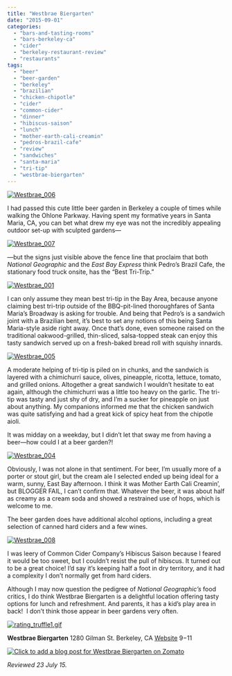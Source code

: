 ```yaml
---
title: "Westbrae Biergarten"
date: "2015-09-01"
categories: 
  - "bars-and-tasting-rooms"
  - "bars-berkeley-ca"
  - "cider"
  - "berkeley-restaurant-review"
  - "restaurants"
tags: 
  - "beer"
  - "beer-garden"
  - "berkeley"
  - "brazilian"
  - "chicken-chipotle"
  - "cider"
  - "common-cider"
  - "dinner"
  - "hibiscus-saison"
  - "lunch"
  - "mother-earth-cali-creamin"
  - "pedros-brazil-cafe"
  - "review"
  - "sandwiches"
  - "santa-maria"
  - "tri-tip"
  - "westbrae-biergarten"
---
```


[![Westbrae_006](http://s3.amazonaws.com/thegourmez-wpmedia/2015/08/Westbrae_006-500x349.jpg)](http://s3.amazonaws.com/thegourmez-wpmedia/2015/08/Westbrae_006.jpg)

I had passed this cute little beer garden in Berkeley a couple of times while walking the Ohlone Parkway. Having spent my formative years in Santa Maria, CA, you can bet what drew my eye was not the incredibly appealing outdoor set-up with sculpted gardens—

[![Westbrae_007](http://s3.amazonaws.com/thegourmez-wpmedia/2015/08/Westbrae_007-500x334.jpg)](http://s3.amazonaws.com/thegourmez-wpmedia/2015/08/Westbrae_007.jpg)

—but the signs just visible above the fence line that proclaim that both _National Geographic_ and the _East Bay Express_ think Pedro’s Brazil Cafe, the stationary food truck onsite, has the “Best Tri-Trip.”

[![Westbrae_001](http://s3.amazonaws.com/thegourmez-wpmedia/2015/08/Westbrae_001-500x334.jpg)](http://s3.amazonaws.com/thegourmez-wpmedia/2015/08/Westbrae_001.jpg)

I can only assume they mean best tri-tip in the Bay Area, because anyone claiming best tri-trip outside of the BBQ-pit-lined thoroughfares of Santa Maria’s Broadway is asking for trouble. And being that Pedro’s is a sandwich joint with a Brazilian bent, it’s best to set any notions of this being Santa Maria-style aside right away. Once that’s done, even someone raised on the traditional oakwood-grilled, thin-sliced, salsa-topped steak can enjoy this tasty sandwich served up on a fresh-baked bread roll with squishy innards.

[![Westbrae_005](http://s3.amazonaws.com/thegourmez-wpmedia/2015/08/Westbrae_005-500x294.jpg)](http://s3.amazonaws.com/thegourmez-wpmedia/2015/08/Westbrae_005.jpg)

A moderate helping of tri-tip is piled on in chunks, and the sandwich is layered with a chimichurri sauce, olives, pineapple, ricotta, lettuce, tomato, and grilled onions. Altogether a great sandwich I wouldn’t hesitate to eat again, although the chimichurri was a little too heavy on the garlic. The tri-tip was tasty and just shy of dry, and I’m a sucker for pineapple on just about anything. My companions informed me that the chicken sandwich was quite satisfying and had a great kick of spicy heat from the chipotle aioli.

It was midday on a weekday, but I didn’t let that sway me from having a beer—how could I at a beer garden?!

[![Westbrae_004](http://s3.amazonaws.com/thegourmez-wpmedia/2015/08/Westbrae_004-351x500.jpg)](http://s3.amazonaws.com/thegourmez-wpmedia/2015/08/Westbrae_004.jpg)

Obviously, I was not alone in that sentiment. For beer, I’m usually more of a porter or stout girl, but the cream ale I selected ended up being ideal for a warm, sunny, East Bay afternoon. I think it was Mother Earth Cali Creamin’, but BLOGGER FAIL, I can’t confirm that. Whatever the beer, it was about half as creamy as a cream soda and showed a restrained use of hops, which is welcome to me.

The beer garden does have additional alcohol options, including a great selection of canned hard ciders and a few wines.

[![Westbrae_008](http://s3.amazonaws.com/thegourmez-wpmedia/2015/08/Westbrae_008-334x500.jpg)](http://s3.amazonaws.com/thegourmez-wpmedia/2015/08/Westbrae_008.jpg)

I was leery of Common Cider Company’s Hibiscus Saison because I feared it would be too sweet, but I couldn’t resist the pull of hibiscus. It turned out to be a great choice! I’d say it’s keeping half a foot in dry territory, and it had a complexity I don’t normally get from hard ciders.

Although I may now question the pedigree of _National Geographic’s_ food critics, I do think Westbrae Biergarten is a delightful location offering tasty options for lunch and refreshment. And parents, it has a kid’s play area in back!  I don’t think those appear in beer gardens very often.

[![rating_truffle1.gif](http://s3.amazonaws.com/thegourmez-wpmedia/2015/01/rating_truffle1.gif)](http://s3.amazonaws.com/thegourmez-wpmedia/2015/01/rating_truffle1.gif)

**Westbrae Biergarten** 1280 Gilman St. Berkeley, CA [Website](http://www.westbraebiergarten.com/) $9-$11

[![Click to add a blog post for Westbrae Biergarten on Zomato](https://www.zomato.com/logo/16864965/minilink)](https://www.zomato.com/albany-ca/westbrae-biergarten-berkeley)

_Reviewed 23 July 15._
